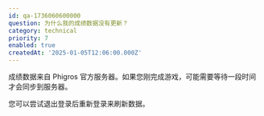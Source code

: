 ```yaml
---
id: qa-1736060600000
question: 为什么我的成绩数据没有更新？
category: technical
priority: 7
enabled: true
createdAt: '2025-01-05T12:06:00.000Z'
---
```


成绩数据来自 Phigros 官方服务器。如果您刚完成游戏，可能需要等待一段时间才会同步到服务器。

您可以尝试退出登录后重新登录来刷新数据。
